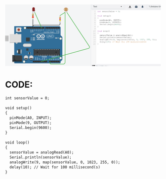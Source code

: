 ![LDR(PhotoResistor)](https://github.com/namanmore/RM_Taskphase/blob/main/TinkerCAD_Works/Circuits/LDR(PhotoResistor).PNG)

# CODE:  
```
int sensorValue = 0;

void setup()
{
  pinMode(A0, INPUT);
  pinMode(9, OUTPUT);
  Serial.begin(9600);
}

void loop()
{
  sensorValue = analogRead(A0);
  Serial.println(sensorValue);
  analogWrite(9, map(sensorValue, 0, 1023, 255, 0));
  delay(10); // Wait for 100 millisecond(s)
}
```
